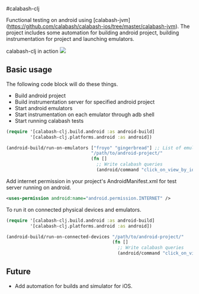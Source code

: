 #calabash-clj

Functional testing on android using [calabash-jvm] (https://github.com/calabash/calabash-ios/tree/master/calabash-jvm). The project includes some automation for building android project, building instrumentation for project and launching emulators.

calabash-clj in action
<img src="https://github.com/downloads/kapilreddy/calabash-clj/calabash_clj_screenshot.png"></img>

## Basic usage
The following code block will do these things.
- Build android project
- Build instrumentation server for specified android project
- Start android emulators
- Start instrumentation on each emulator through adb shell
- Start running calabash tests

```clj
(require '[calabash-clj.build.android :as android-build]
         '[calabash-clj.platforms.android :as android])

(android-build/run-on-emulators ["froyo" "gingerbread"] ;; List of emulator avds.
                                "/path/to/android-project/"
                                (fn []
                                  ;; Write calabash queries
                                  (android/command "click_on_view_by_id" "button1")))
```
Add internet permission in your project's AndroidManifest.xml for test server running on android.
```xml
<uses-permission android:name="android.permission.INTERNET" />
```

To run it on connected physical devices and emulators.
```clj
(require '[calabash-clj.build.android :as android-build]
         '[calabash-clj.platforms.android :as android])

(android-build/run-on-connected-devices "/path/to/android-project/"
                                        (fn []
                                          ;; Write calabash queries
                                          (android/command "click_on_view_by_id" "button1")))
```

## Future
- Add automation for builds and simulator for iOS.
